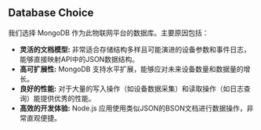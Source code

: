 ## Database Choice
我们选择 MongoDB 作为此物联网平台的数据库。主要原因包括：
- **灵活的文档模型:** 非常适合存储结构多样且可能演进的设备参数和事件日志，能够直接映射API中的JSON数据结构。
- **高可扩展性:** MongoDB 支持水平扩展，能够应对未来设备数量和数据量的增长。
- **良好的性能:** 对于大量的写入操作（如设备数据采集）和读取操作（如日志查询）能提供优秀的性能。
- **高效的开发体验:** Node.js 应用使用类似JSON的BSON文档进行数据操作，非常直观便捷。
